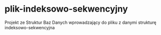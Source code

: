 # plik-indeksowo-sekwencyjny
Projekt ze Struktur Baz Danych wprowadzający do pliku z danymi strukturę indeksowo-sekwencyjna
